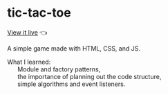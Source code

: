 # tic-tac-toe
[View it live](https://chrisnotthere.github.io/tic-tac-toe/) :point_left:

A simple game made with HTML, CSS, and JS.

What I learned: <br />
&nbsp;&nbsp;&nbsp;&nbsp;&nbsp;&nbsp;Module and factory patterns,<br />
&nbsp;&nbsp;&nbsp;&nbsp;&nbsp;&nbsp;the importance of planning out the code structure,<br />
&nbsp;&nbsp;&nbsp;&nbsp;&nbsp;&nbsp;simple algorithms and event listeners.

